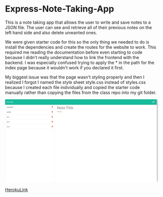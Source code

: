 # Express-Note-Taking-App

This is a note taking app that allows the user to write and save notes to a JSON file. The user can see and retrieve all of their previous notes on the left hand side and also delete unwanted ones.

We were given starter code for this so the only thing we needed to do is install the dependencies and create the routes for the website to work. This required me reading the documentation before even starting to code because I didn't really understand how to link the frontend with the backend. I was especially confused trying to apply the * in the path for the index page because it wouldn't work if you declared it first. 

My biggest issue was that the page wasn't styling properly and then I realized I forgot I named the style sheet style.css instead of styles.css because I created each file individually and copied the starter code manually rather than copying the files from the class repo into my git folder.

![AppScreenshot](https://github.com/Camilo-Arango/Express-Note-Taking-App/blob/main/note%20taking%20app%20ss.jpg?raw=true)

[HerokuLink](https://writeyournotesherefolks.herokuapp.com/)